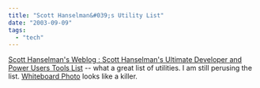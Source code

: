 ```yaml
---
title: "Scott Hanselman&#039;s Utility List"
date: "2003-09-09"
tags: 
  - "tech"
---
```


[Scott Hanselman's Weblog : Scott Hanselman's Ultimate Developer and Power Users Tools List](http://radio.weblogs.com/0106747/stories/2003/09/09/scottHanselmansUltimateDeveloperAndPowerUsersToolsList.html "Scott Hanselman's Weblog : Scott Hanselman's Ultimate Developer and Power Users Tools List") -- what a great list of utilities. I am still perusing the list. [Whiteboard Photo](http://www.websterboards.com/products/wbp.html) looks like a killer.
